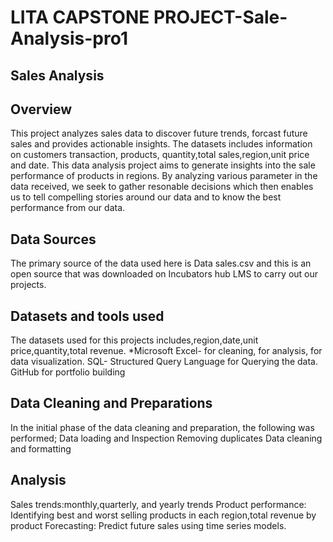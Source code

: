 # LITA CAPSTONE PROJECT-Sale-Analysis-pro1

## Sales Analysis

## Overview
This project analyzes sales data to discover future trends, forcast future sales and provides actionable insights.
The datasets includes  information on customers transaction, products, quantity,total sales,region,unit price and date.
This data analysis project aims to generate insights into the sale performance of products in regions. By analyzing various parameter in the data received,
we seek to gather resonable decisions which then enables us to tell compelling stories around our data and to know the best performance from our data.

## Data Sources
The primary source of the data used here is Data sales.csv and this is an open source that was downloaded on Incubators hub LMS to carry out our projects.

## Datasets and tools used
The datasets used for this projects includes,region,date,unit price,quantity,total revenue.
*Microsoft Excel- for cleaning, for analysis, for data visualization.
SQL- Structured Query Language for Querying the data.
GitHub for portfolio building

## Data Cleaning and Preparations
In the initial phase of the data cleaning and preparation, the following was performed;
Data loading and Inspection
Removing duplicates
Data cleaning and formatting

## Analysis
Sales trends:monthly,quarterly, and yearly trends
Product performance: Identifying best and worst selling products in each region,total revenue by product
Forecasting: Predict future sales using time series models.

